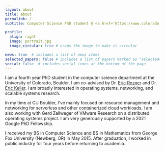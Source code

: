 ```yaml
---
layout: about
title: about
permalink: /
subtitle: Computer Science PhD student @ <a href='https://www.colorado.edu/'>CU Boulder</a> | <a href='https://research.google/outreach/phd-fellowship/'>Google PhD Fellow</a> | Former Intern @ <a href='https://research.vmware.com/'>VMware Research</a>

profile:
  align: right
  image: portrait.jpg
  image_circular: true # crops the image to make it circular

news: true  # includes a list of news items
selected_papers: false # includes a list of papers marked as "selected={true}"
social: false  # includes social icons at the bottom of the page
---
```


I am a fourth year PhD student in the computer science department at the University of Colorado, Boulder. I am co-advised by Dr. [Eric Rozner](http://ericrozner.com/) and Dr. [Eric Keller](https://eric-keller.github.io/). I am broadly interested in operating systems, networking, and scalable systems research.

In my time at CU Boulder, I've mainly focused on resource management and networking for serverless and other containerized cloud workloads. I am also working with Gerd Zellweger of VMware Research on a distributed operating systems project. I am very generously supported by a 2021 Google PhD Fellowship.

I received my BS in Computer Science and BS in Mathematics from George Fox University (Newberg, OR) in May 2015. After graduation, I worked in public industry for four years before returning to academia.
